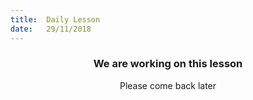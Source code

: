 ```yaml
---
title:  Daily Lesson
date:   29/11/2018
---
```


### <center>We are working on this lesson</center>
<center>Please come back later</center>